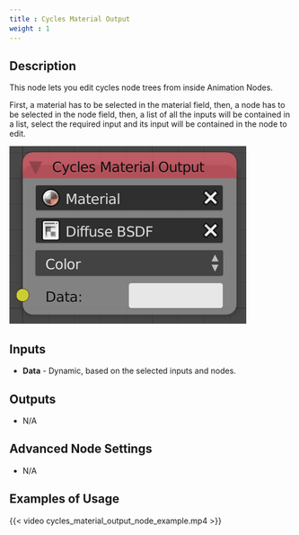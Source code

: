 ```yaml
---
title : Cycles Material Output
weight : 1
---
```


## Description

This node lets you edit cycles node trees from inside Animation Nodes.

First, a material has to be selected in the material field, then, a node
has to be selected in the node field, then, a list of all the inputs
will be contained in a list, select the required input and its input
will be contained in the node to edit.

![image](cycles_material_output_node.png)

## Inputs

- **Data** - Dynamic, based on the selected inputs and nodes.

## Outputs

- N/A

## Advanced Node Settings

- N/A

## Examples of Usage

{{< video cycles_material_output_node_example.mp4 >}}

